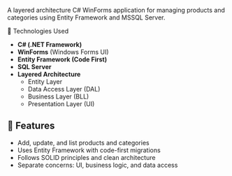 A layered architecture C# WinForms application for managing products and categories using Entity Framework and MSSQL Server.

🚀 Technologies Used

- **C# (.NET Framework)**
- **WinForms** (Windows Forms UI)
- **Entity Framework (Code First)**
- **SQL Server**
- **Layered Architecture**
  - Entity Layer
  - Data Access Layer (DAL)
  - Business Layer (BLL)
  - Presentation Layer (UI)

## 📌 Features

- Add, update, and list products and categories
- Uses Entity Framework with code-first migrations
- Follows SOLID principles and clean architecture
- Separate concerns: UI, business logic, and data access

